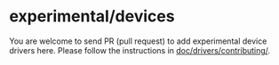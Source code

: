 # experimental/devices

You are welcome to send PR (pull request) to add experimental device drivers
here. Please follow the instructions in
[doc/drivers/contributing/](https://periph.io/doc/drivers/contributing/).
